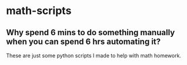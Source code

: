 # math-scripts
Why spend 6 mins to do something manually when you can spend 6 hrs automating it?
-----------------------------------
These are just some python scripts I made to help with math homework.
